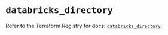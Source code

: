 # `databricks_directory`

Refer to the Terraform Registry for docs: [`databricks_directory`](https://registry.terraform.io/providers/databricks/databricks/1.36.0/docs/resources/directory).
